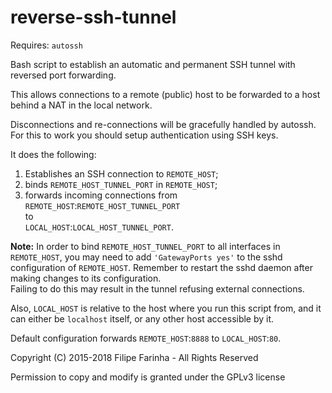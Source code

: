# reverse-ssh-tunnel

Requires: `autossh`

Bash script to establish an automatic and permanent SSH tunnel with reversed port forwarding.

This allows connections to a remote (public) host to be forwarded to a host behind a NAT in the local network.  

Disconnections and re-connections will be gracefully handled by autossh. For this to work you should setup authentication using SSH keys.

It does the following:

1. Establishes an SSH connection to `REMOTE_HOST`;
2. binds `REMOTE_HOST_TUNNEL_PORT` in `REMOTE_HOST`;
3. forwards incoming connections from  
   `REMOTE_HOST`:`REMOTE_HOST_TUNNEL_PORT`  
   to  
   `LOCAL_HOST`:`LOCAL_HOST_TUNNEL_PORT`.

**Note:** In order to bind `REMOTE_HOST_TUNNEL_PORT` to all interfaces in `REMOTE_HOST`, you may need to add `'GatewayPorts yes'` to the sshd configuration of `REMOTE_HOST`. Remember to restart the sshd daemon after making changes to its configuration.  
Failing to do this may result in the tunnel refusing external connections.  

Also, `LOCAL_HOST` is relative to the host where you run this script from, and it can either be `localhost` itself, or any other host accessible by it.

Default configuration forwards `REMOTE_HOST`:`8888` to `LOCAL_HOST`:`80`.


Copyright (C) 2015-2018 Filipe Farinha - All Rights Reserved

Permission to copy and modify is granted under the GPLv3 license
